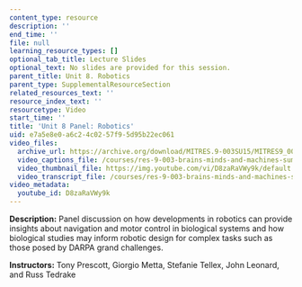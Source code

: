 ```yaml
---
content_type: resource
description: ''
end_time: ''
file: null
learning_resource_types: []
optional_tab_title: Lecture Slides
optional_text: No slides are provided for this session.
parent_title: Unit 8. Robotics
parent_type: SupplementalResourceSection
related_resources_text: ''
resource_index_text: ''
resourcetype: Video
start_time: ''
title: 'Unit 8 Panel: Robotics'
uid: e7a5e8e0-a6c2-4c02-57f9-5d95b22ec061
video_files:
  archive_url: https://archive.org/download/MITRES.9-003SU15/MITRES9_003SU15_Unit_8_300k.mp4
  video_captions_file: /courses/res-9-003-brains-minds-and-machines-summer-course-summer-2015/08a8150593a952b593e5df6db3413a28_D8zaRaVWy9k.vtt
  video_thumbnail_file: https://img.youtube.com/vi/D8zaRaVWy9k/default.jpg
  video_transcript_file: /courses/res-9-003-brains-minds-and-machines-summer-course-summer-2015/f8fdb63a2e216fb0d97be771047a3306_D8zaRaVWy9k.pdf
video_metadata:
  youtube_id: D8zaRaVWy9k
---
```


**Description:** Panel discussion on how developments in robotics can provide insights about navigation and motor control in biological systems and how biological studies may inform robotic design for complex tasks such as those posed by DARPA grand challenges.

**Instructors:** Tony Prescott, Giorgio Metta, Stefanie Tellex, John Leonard, and Russ Tedrake